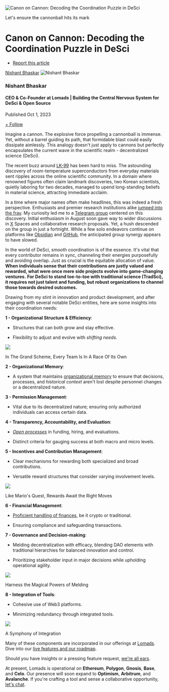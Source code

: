    


![Canon on Cannon: Decoding the Coordination Puzzle in DeSci](https://media.licdn.com/dms/image/D4D12AQFI6FX6uCC4fw/article-cover_image-shrink_720_1280/0/1696152442830?e=2147483647&v=beta&t=RVmYnx_Zn_RmqhXDhF11T0peWaTsTEt_pIQ-DK8LuUs)

Let's ensure the cannonball hits its mark

# Canon on Cannon: Decoding the Coordination Puzzle in DeSci

- [Report this article](/uas/login?session_redirect=https%3A%2F%2Fwww.linkedin.com%2Fpulse%2Fcanon-cannon-decoding-coordination-conundrum-desci-nishant-bhaskar&trk=article-ssr-frontend-pulse_ellipsis-menu-semaphore-sign-in-redirect&guestReportContentType=PONCHO_ARTICLE&_f=guest-reporting)

[Nishant Bhaskar](https://in.linkedin.com/in/nishantbhaskar?trk=article-ssr-frontend-pulse_publisher-author-card) ![Nishant Bhaskar](https://media.licdn.com/dms/image/D4E03AQHpX98F2lJv-A/profile-displayphoto-shrink_400_400/0/1674550975688?e=1701907200&v=beta&t=tHUIn6cbcPq8SFebuYrhcIp-bWh1zuq3d5KiVvdklz0)

### Nishant Bhaskar

#### CEO & Co-Founder at Lomads | Building the Central Nervous System for DeSci & Open Source

Published Oct 1, 2023

[+ Follow](https://www.linkedin.com/signup/cold-join?session_redirect=%2Fpulse%2Fcanon-cannon-decoding-coordination-conundrum-desci-nishant-bhaskar&trk=article-ssr-frontend-pulse_publisher-author-card)

Imagine a cannon. The explosive force propelling a cannonball is immense. Yet, without a barrel guiding its path, that formidable blast could easily dissipate aimlessly. This analogy doesn't just apply to cannons but perfectly encapsulates the current wave in the scientific realm - decentralized science (DeSci).

The recent buzz around [LK-99](https://arxiv.org/abs/2307.12008) has been hard to miss. The astounding discovery of room-temperature superconductors from everyday materials sent ripples across the online scientific community. In a domain where renowned figures often claim landmark discoveries, two Korean scientists, quietly laboring for two decades, managed to upend long-standing beliefs in material science, attracting immediate acclaim.

In a time where major names often make headlines, this was indeed a fresh perspective. Enthusiasts and premier research institutions alike [jumped into the fray](https://decrypt.co/151300/room-temperature-superconductor-race-shines-light-crypto-desci-movement). My curiosity led me to a [Telegram group](https://mirror.xyz/desciworld.eth/nYmHHWWKUG7n0i35ojJn0MuKggl-4DOAH4-dNouTVVI) centered on this discovery. Initial enthusiasm in August soon gave way to wider discussions in [X](https://twitter.com/) Spaces and collaborative research proposals. Yet, a hush descended on the group in just a fortnight. While a few solo endeavors continue on platforms like [Obsidian](https://obsidian.md/) and [GitHub](https://github.com/), the anticipated group synergy appears to have slowed.

In the world of DeSci, smooth coordination is of the essence. It's vital that every contributor remains in sync, channeling their energies purposefully and avoiding overlap. Just as crucial is the equitable allocation of value. **When individuals sense that their contributions are justly valued and rewarded, what were once mere side projects evolve into game-changing ventures.** **For DeSci to stand toe-to-toe with traditional science (TradSci), it requires not just talent and funding, but robust organizations to channel those towards desired outcomes.**

Drawing from my stint in innovation and product development, and after engaging with several notable DeSci entities, here are some insights into their coordination needs:

**1 - Organizational Structure & Efficiency**:

- Structures that can both grow and stay effective.
    
- Flexibility to adjust and evolve with _shifting needs_.
    

![](https://www.linkedin.com/pulse/canon-cannon-decoding-coordination-conundrum-desci-nishant-bhaskar//:0)

In The Grand Scheme, Every Team Is In A Race Of Its Own

**2 - Organizational Memory**:

- A system that maintains [organizational memory](https://lomads.medium.com/navigating-uncertainty-and-evolution-the-importance-of-mission-statements-and-organizational-f7d89147c215) to ensure that decisions, processes, and _historical context_ aren't lost despite personnel changes or a decentralized nature.
    

**3 - Permission Management**:

- Vital due to its decentralized nature; ensuring only authorized individuals can access certain data.
    

**4 - Transparency, Accountability, and Evaluation**:

- [_Open processes_](https://lomads.medium.com/thriving-in-the-web3-world-the-essential-guide-to-transparency-accountability-and-financial-5e7e8dc0695) in funding, hiring, and evaluations.
    
- Distinct criteria for gauging success at both macro and micro levels.
    

**5 - Incentives and Contribution Management**:

- Clear mechanisms for rewarding both specialized and broad contributions.
    
- Versatile reward structures that consider varying involvement levels.
    

![](https://www.linkedin.com/pulse/canon-cannon-decoding-coordination-conundrum-desci-nishant-bhaskar//:0)

Like Mario's Quest, Rewards Await the Right Moves

**6 - Financial Management**:

- [Proficient handling of finances](https://lomads.medium.com/thriving-in-the-web3-world-the-essential-guide-to-transparency-accountability-and-financial-5e7e8dc0695), be it crypto or traditional.
    
- Ensuring compliance and safeguarding transactions.
    

**7 - Governance and Decision-making**:

- Melding decentralization with efficacy, blending DAO elements with traditional hierarchies for balanced innovation and control.
    
- Prioritizing stakeholder input in major decisions while upholding operational agility.
    

![](https://www.linkedin.com/pulse/canon-cannon-decoding-coordination-conundrum-desci-nishant-bhaskar//:0)

Harness the Magical Powers of Melding

**8 - Integration of Tools**:

- Cohesive use of Web3 platforms.
    
- Minimizing redundancy through integrated tools.
    

![](https://www.linkedin.com/pulse/canon-cannon-decoding-coordination-conundrum-desci-nishant-bhaskar//:0)

A Symphony of Integration

Many of these components are incorporated in our offerings at [Lomads](https://www.lomads.xyz/). Dive into our [live features and our roadmap](https://lomads.notion.site/Lomads-Key-Features-Roadmap-0f0fbc49d063436f95c97f26c57479d8).

Should you have insights or a pressing feature request, [we're all ears](https://twitter.com/lomads_co).

At present, Lomads is operational on **Ethereum**, **Polygon**, **Gnosis**, **Base**, and **Celo**. Our presence will soon expand to **Optimism**, **Arbitrum**, and **Avalanche**. If you're crafting a tool and sense a collaborative opportunity, [let's chat](https://twitter.com/nbhaskar888).

